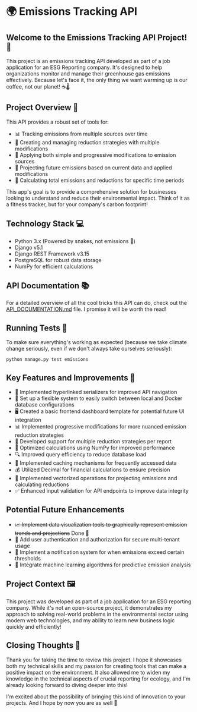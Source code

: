 # 🌍 Emissions Tracking API

## Welcome to the Emissions Tracking API Project! 🌱

This project is an emissions tracking API developed as part of a job application for an ESG Reporting company. It's designed to help organizations monitor and manage their greenhouse gas emissions effectively. Because let's face it, the only thing we want warming up is our coffee, not our planet! ☕🌡️

## Project Overview 🚀

This API provides a robust set of tools for:

- 📊 Tracking emissions from multiple sources over time
- 🎯 Creating and managing reduction strategies with multiple modifications
- 🔧 Applying both simple and progressive modifications to emission sources
- 🔮 Projecting future emissions based on current data and applied modifications
- 🧮 Calculating total emissions and reductions for specific time periods

This app's goal is to provide a comprehensive solution for businesses looking to understand and reduce their environmental impact. Think of it as a fitness tracker, but for your company's carbon footprint!

## Technology Stack 💻

- Python 3.x (Powered by snakes, not emissions 🐍)
- Django v5.1
- Django REST Framework v3.15
- PostgreSQL for robust data storage
- NumPy for efficient calculations

## API Documentation 📚

For a detailed overview of all the cool tricks this API can do, check out the [API_DOCUMENTATION.md](API_DOCUMENTATION.md) file. I promise it will be worth the read!

## Running Tests 🧪

To make sure everything's working as expected (because we take climate change seriously, even if we don't always take ourselves seriously):

```
python manage.py test emissions
```

## Key Features and Improvements 🚀

- 🔗 Implemented hyperlinked serializers for improved API navigation
- 🔄 Set up a flexible system to easily switch between local and Docker database configurations
- 🖥️ Created a basic frontend dashboard template for potential future UI integration
- 📊 Implemented progressive modifications for more nuanced emission reduction strategies
- 🔢 Developed support for multiple reduction strategies per report
- 🧮 Optimized calculations using NumPy for improved performance
- 🔍 Improved query efficiency to reduce database load
- 🔄 Implemented caching mechanisms for frequently accessed data
- 💰 Utilized Decimal for financial calculations to ensure precision
- 🚀 Implemented vectorized operations for projecting emissions and calculating reductions
- ✅ Enhanced input validation for API endpoints to improve data integrity

## Potential Future Enhancements
- <s>📈 Implement data visualization tools to graphically represent emission trends and projections</s> Done 🎉
- 🔐 Add user authentication and authorization for secure multi-tenant usage
- 🔔 Implement a notification system for when emissions exceed certain thresholds
- 🤖 Integrate machine learning algorithms for predictive emission analysis

## Project Context 🖼️

This project was developed as part of a job application for an ESG reporting company. While it's not an open-source project, it demonstrates my approach to solving real-world problems in the environmental sector using modern web technologies, and my ability to learn new business logic quickly and efficiently!

## Closing Thoughts 💭

Thank you for taking the time to review this project. I hope it showcases both my technical skills and my passion for creating tools that can make a positive impact on the environment. It also allowed me to widen my knowledge in the technical aspects of crucial reporting for ecology, and I'm already looking forward to diving deeper into this!

I'm excited about the possibility of bringing this kind of innovation to your projects.
And I hope by now you are as well 👀